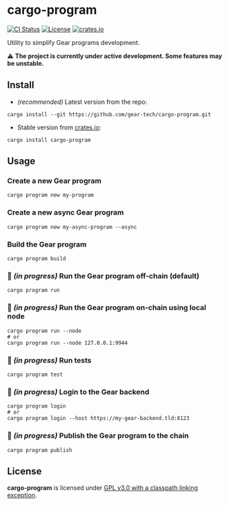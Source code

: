 # cargo-program

[![CI Status](https://github.com/gear-tech/cargo-program/workflows/CI/badge.svg)](https://github.com/gear-tech/cargo-program/actions/workflows/ci.yml?query=branch%3Amaster)
[![License](https://img.shields.io/badge/license-GPL%203.0-success)](https://github.com/gear-tech/cargo-program/blob/master/LICENSE)
[![crates.io](https://img.shields.io/crates/v/cargo-program)](https://crates.io/crates/cargo-program)

Utility to simplify Gear programs development.

⚠️ **The project is currently under active development. Some features may be unstable.**

## Install

- *(recommended)* Latest version from the repo:

```
cargo install --git https://github.com/gear-tech/cargo-program.git
```

- Stable version from [crates.io](https://crates.io/crates/cargo-program):

```
cargo install cargo-program
```
## Usage

###  Create a new Gear program

```
cargo program new my-program
```

###  Create a new async Gear program

```
cargo program new my-async-program --async
```

### Build the Gear program

```
cargo program build
```

### 🚧 *(in progress)* Run the Gear program off-chain (default)

```
cargo program run
```

### 🚧 *(in progress)* Run the Gear program on-chain using local node

```
cargo program run --node
# or
cargo program run --node 127.0.0.1:9944
```

### 🚧 *(in progress)* Run tests

```
cargo program test
```

### 🚧 *(in progress)* Login to the Gear backend

```
cargo program login
# or
cargo program login --host https://my-gear-backend.tld:8123
```

### 🚧 *(in progress)* Publish the Gear program to the chain

```
cargo program publish
```

## License

**cargo-program** is licensed under [GPL v3.0 with a classpath linking exception](LICENSE).
